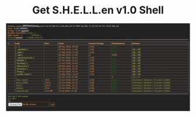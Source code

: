 <h1 align="center">Get S.H.E.L.L.en v1.0 Shell</h1>

<img src="https://raw.githubusercontent.com/1337r0j4n/php-backdoors/main/.img/75.jpeg">
